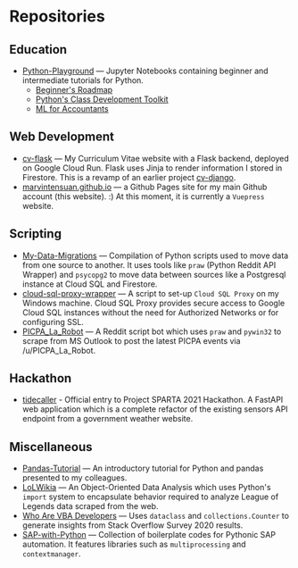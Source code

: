 # Repositories

## Education

- [Python-Playground](https://github.com/marvintensuan/Python-Playground) — Jupyter Notebooks containing beginner and intermediate tutorials for Python.
    - [Beginner's Roadmap](https://github.com/marvintensuan/Python-Playground/blob/master/Beginner%20Roadmap/The%20No-Nonsense%20Python%20Beginner%20Roadmap.ipynb)
    - [Python's Class Development Toolkit](https://github.com/marvintensuan/Python-Playground/blob/master/Python's%20Class%20Development%20Toolkit/Python's%20Class%20Development%20Toolkit.ipynb)
    - [ML for Accountants](https://github.com/marvintensuan/Python-Playground/tree/master/ML%20for%20Accountants)

## Web Development

- [cv-flask](https://github.com/marvintensuan/cv-flask) — My Curriculum Vitae website with a Flask backend, deployed on Google Cloud Run. Flask uses Jinja to render information I stored in Firestore. This is a revamp of an earlier project [cv-django](https://github.com/marvintensuan/cv-django).
- [marvintensuan.github.io](https://github.com/marvintensuan/marvintensuan.github.io) — a Github Pages site for my main Github account (this website). :) At this moment, it is currently a `Vuepress` website.

## Scripting 
- [My-Data-Migrations](https://github.com/marvintensuan/My-Data-Migrations) — Compilation of Python scripts used to move data from one source to another. It uses tools like `praw` (Python Reddit API Wrapper) and `psycopg2` to move data between sources like a Postgresql instance at Cloud SQL and Firestore.
- [cloud-sql-proxy-wrapper](https://github.com/marvintensuan/cloud-sql-proxy-wrapper) — A script to set-up `Cloud SQL Proxy` on my Windows machine. Cloud SQL Proxy provides secure access to Google Cloud SQL instances without the need for Authorized Networks or for configuring SSL.
- [PICPA_La_Robot](https://github.com/marvintensuan/PICPA_La_Robot) — A Reddit script bot which uses `praw` and `pywin32` to scrape from MS Outlook to post the latest PICPA events via /u/PICPA_La_Robot.

## Hackathon

- [tidecaller](/marvintensuan/tidecaller) - Official entry to Project SPARTA 2021 Hackathon. A FastAPI web application which is a complete refactor of the existing sensors API endpoint from a government weather website.

## Miscellaneous
- [Pandas-Tutorial](https://www.kaggle.com/marvintensuan/python-and-pandas-walkthrough) — An introductory tutorial for Python and pandas presented to my colleagues.
- [LoLWikia](https://github.com/marvintensuan/LoLWikia) — An Object-Oriented Data Analysis which uses Python's `import` system to encapsulate behavior required to analyze League of Legends data scraped from the web.
- [Who Are VBA Developers](https://www.kaggle.com/marvintensuan/who-are-vba-developers) — Uses `dataclass` and `collections.Counter` to generate insights from Stack Overflow Survey 2020 results.
- [SAP-with-Python](https://github.com/marvintensuan/SAP-with-Python) — Collection of boilerplate codes for Pythonic SAP automation. It features libraries such as `multiprocessing` and `contextmanager`. 
